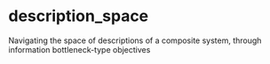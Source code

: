# description_space
Navigating the space of descriptions of a composite system, through information bottleneck-type objectives
